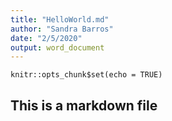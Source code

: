 ```yaml
---
title: "HelloWorld.md"
author: "Sandra Barros"
date: "2/5/2020"
output: word_document
---
```


```{r setup, include=FALSE}
knitr::opts_chunk$set(echo = TRUE)
```
## This is a markdown file

